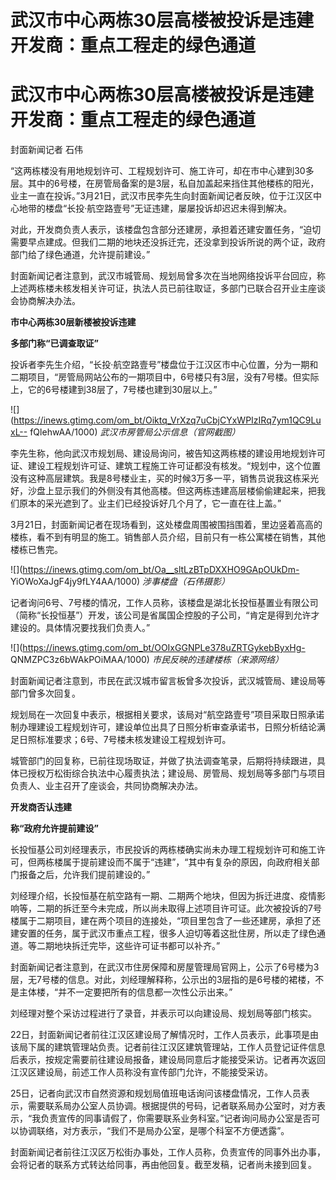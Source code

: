 # 武汉市中心两栋30层高楼被投诉是违建 开发商：重点工程走的绿色通道

# 武汉市中心两栋30层高楼被投诉是违建 开发商：重点工程走的绿色通道

封面新闻记者 石伟

“这两栋楼没有用地规划许可、工程规划许可、施工许可，却在市中心建到30多层。其中的6号楼，在房管局备案的是3层，私自加盖起来挡住其他楼栋的阳光，业主一直在投诉。”3月21日，武汉市民李先生向封面新闻记者反映，位于江汉区中心地带的楼盘“长投·航空路壹号”无证违建，屡屡投诉却迟迟未得到解决。

对此，开发商负责人表示，该楼盘包含部分还建房，承担着还建安置任务，“迫切需要早点建成。但我们二期的地块还没拆迁完，还没拿到投诉所说的两个证，政府部门给了绿色通道，允许提前建设。”

封面新闻记者注意到，武汉市城管局、规划局曾多次在当地网络投诉平台回应，称上述两栋楼未核发相关许可证，执法人员已前往取证，多部门已联合召开业主座谈会协商解决办法。

**市中心两栋30层新楼被投诉违建**

**多部门称“已调查取证”**

投诉者李先生介绍，“长投·航空路壹号”楼盘位于江汉区市中心位置，分为一期和二期项目，“房管局网站公布的一期项目中，6号楼只有3层，没有7号楼。但实际上，它的6号楼建到38层了，7号楼也建到30层以上。”

![](https://inews.gtimg.com/om_bt/Oiktq_VrXzq7uCbjCYxWPIzIRq7ym1QC9LuxL--
fQlehwAA/1000) _武汉市房管局公示信息（官网截图）_

李先生称，他向武汉市规划局、建设局询问，被告知这两栋楼的建设用地规划许可证、建设工程规划许可证、建筑工程施工许可证都没有核发。“规划中，这个位置没有这种高层建筑。我是8号楼业主，买的时候3万多一平，销售员说我这栋采光好，沙盘上显示我们的外侧没有其他高楼。但这两栋违建高层楼偷偷建起来，把我们原本的采光遮到了。业主们已经投诉好几个月了，它一直在往上盖。”

3月21日，封面新闻记者在现场看到，这处楼盘周围被围挡围着，里边竖着高高的楼栋，看不到有明显的施工。销售部人员介绍，目前只有一栋公寓楼在销售，其他楼栋已售完。

![](https://inews.gtimg.com/om_bt/Oa__sltLzBTpDXXHO9GApOUkDm-
YiOWoXaJgF4jy9fLY4AA/1000) _涉事楼盘（石伟摄影）_

记者询问6号、7号楼的情况，工作人员称，该楼盘是湖北长投恒基置业有限公司（简称“长投恒基”）开发，该公司是省属国企控股的子公司，“肯定是得到允许才建设的。具体情况要找我们负责人。”

![](https://inews.gtimg.com/om_bt/OOIxGGNPLe378uZRTGykebByxHg-
QNMZPC3z6bWAkPOiMAA/1000) _市民反映的违建楼栋（来源网络）_

封面新闻记者注意到，市民在武汉城市留言板曾多次投诉，武汉城管局、建设局等部门曾多次回复。

规划局在一次回复中表示，根据相关要求，该局对“航空路壹号”项目采取日照承诺制办理建设工程规划许可，建设单位出具了日照分析审查承诺书，日照分析结论满足日照标准要求；6号、7号楼未核发建设工程规划许可。

城管部门的回复称，已前往现场取证，并做了执法调查笔录，后期将持续跟进，具体已授权万松街综合执法中心履责执法；建设局、房管局、规划局等多部门与项目负责人、业主召开了座谈会，共同协商解决办法。

**开发商否认违建**

**称“政府允许提前建设”**

长投恒基公司刘经理表示，市民投诉的两栋楼确实尚未办理工程规划许可和施工许可，但两栋楼属于提前建设而不属于“违建”，“其中有复杂的原因，向政府相关部门报备之后，允许我们提前建设的。”

刘经理介绍，长投恒基在航空路有一期、二期两个地块，但因为拆迁进度、疫情影响等，二期的拆迁至今未完成，所以尚未取得上述项目许可证。此次被投诉的7号楼属于二期项目，建在两个项目的连接处，“项目里包含了一些还建房，承担了还建安置的任务，属于武汉市重点工程，很多人迫切等着这批住房，所以走了绿色通道。等二期地块拆迁完毕，这些许可证书都可以补齐。”

封面新闻记者注意到，在武汉市住房保障和房屋管理局官网上，公示了6号楼为3层，无7号楼的信息。对此，刘经理解释称，公示出的3层指的是6号楼的裙楼，不是主体楼，“并不一定要把所有的信息都一次性公示出来。”

刘经理对整个采访过程进行了录音，并表示可以向建设局、规划局等部门核实。

22日，封面新闻记者前往江汉区建设局了解情况时，工作人员表示，此事项是由该局下属的建筑管理站负责。记者前往江汉区建筑管理站，工作人员登记证件信息后表示，按规定需要前往建设局报备，建设局同意后才能接受采访。记者再次返回江汉区建设局，前述工作人员称没有宣传部门允许，不能接受采访。

25日，记者向武汉市自然资源和规划局值班电话询问该楼盘情况，工作人员表示，需要联系局办公室人员协调。根据提供的号码，记者联系局办公室时，对方表示，“我负责宣传的同事请假了，你需要联系业务科室。”记者询问局办公室是否可以协调联络，对方表示，“我们不是局办公室，是哪个科室不方便透露”。

封面新闻记者前往江汉区万松街办事处，工作人员称，负责宣传的同事外出办事，会将记者的联系方式转达给同事，再由他回复。截至发稿，记者尚未接到回复。

